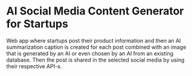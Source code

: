 # AI Social Media Content Generator for Startups

Web app where startups post their product information and then an AI summarization caption is created for each post combined with an image that is generated by an AI or even chosen by an AI from an existing database. Then the post is shared in the selected social media by using their respective API-s.
